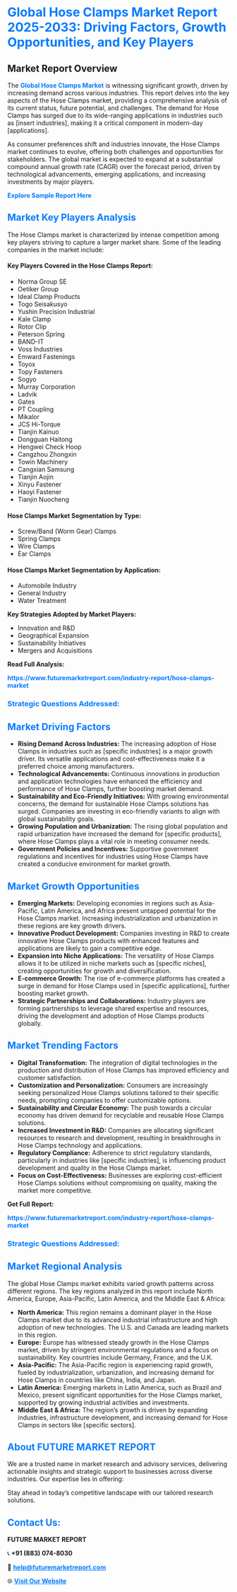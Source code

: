 <h1 style="color: #007BFF;">Global Hose Clamps Market Report 2025-2033: Driving Factors, Growth Opportunities, and Key Players</h1>

<section id="overview">
<h2>Market Report Overview</h2>
<p>The <a href="https://www.futuremarketreport.com/industry-report/hose-clamps-market" style="color: #007BFF; text-decoration: none;"><strong>Global Hose Clamps Market</strong></a> is witnessing significant growth, driven by increasing demand across various industries. This report delves into the key aspects of the Hose Clamps market, providing a comprehensive analysis of its current status, future potential, and challenges. The demand for Hose Clamps has surged due to its wide-ranging applications in industries such as [insert industries], making it a critical component in modern-day [applications].</p>
<p>As consumer preferences shift and industries innovate, the Hose Clamps market continues to evolve, offering both challenges and opportunities for stakeholders. The global market is expected to expand at a substantial compound annual growth rate (CAGR) over the forecast period, driven by technological advancements, emerging applications, and increasing investments by major players.</p>
</section>

<section id="overview">
<p><a href="https://www.futuremarketreport.com/request-sample/reportId=107307" style="color: #007BFF; text-decoration: none;"><strong>Explore Sample Report Here</strong></a></p>
</section>

<section id="key-players">
<h2 style="color: #007BFF;">Market Key Players Analysis</h2>
<p>The Hose Clamps market is characterized by intense competition among key players striving to capture a larger market share. Some of the leading companies in the market include:</p>
<h4>Key Players Covered in the Hose Clamps Report:</h4>
<ul><li>Norma Group SE</li><li>Oetiker Group</li><li>Ideal Clamp Products</li><li>Togo Seisakusyo</li><li>Yushin Precision Industrial</li><li>Kale Clamp</li><li>Rotor Clip</li><li>Peterson Spring</li><li>BAND-IT</li><li>Voss Industries</li><li>Emward Fastenings</li><li>Toyox</li><li>Topy Fasteners</li><li>Sogyo</li><li>Murray Corporation</li><li>Ladvik</li><li>Gates</li><li>PT Coupling</li><li>Mikalor</li><li>JCS Hi-Torque</li><li>Tianjin Kainuo</li><li>Dongguan Haitong</li><li>Hengwei Check Hoop</li><li>Cangzhou Zhongxin</li><li>Towin Machinery</li><li>Cangxian Samsung</li><li>Tianjin Aojin</li><li>Xinyu Fastener</li><li>Haoyi Fastener</li><li>Tianjin Nuocheng</li></ul>
<h4>Hose Clamps Market Segmentation by Type:</h4>
<ul><li>Screw/Band (Worm Gear) Clamps</li><li>Spring Clamps</li><li>Wire Clamps</li><li>Ear Clamps</li></ul>

<h4>Hose Clamps Market Segmentation by Application:</h4>
<ul><li>Automobile Industry</li><li>General Industry</li><li>Water Treatment</li></ul>
<p><strong>Key Strategies Adopted by Market Players:</strong></p>
<ul>
<li>Innovation and R&D</li>
<li>Geographical Expansion</li>
<li>Sustainability Initiatives</li>
<li>Mergers and Acquisitions</li>
</ul>
</section>

<section>
<p><strong>Read Full Analysis: </strong></p><a href="https://www.futuremarketreport.com/industry-report/hose-clamps-market" style="color: #007BFF; text-decoration: none;"><strong>https://www.futuremarketreport.com/industry-report/hose-clamps-market</strong></a>
<h3 style="color: #007BFF;">Strategic Questions Addressed:</h3>
</section>

<section id="driving-factors">
<h2 style="color: #007BFF;">Market Driving Factors</h2>
<ul>
<li><strong>Rising Demand Across Industries:</strong> The increasing adoption of Hose Clamps in industries such as [specific industries] is a major growth driver. Its versatile applications and cost-effectiveness make it a preferred choice among manufacturers.</li>
<li><strong>Technological Advancements:</strong> Continuous innovations in production and application technologies have enhanced the efficiency and performance of Hose Clamps, further boosting market demand.</li>
<li><strong>Sustainability and Eco-Friendly Initiatives:</strong> With growing environmental concerns, the demand for sustainable Hose Clamps solutions has surged. Companies are investing in eco-friendly variants to align with global sustainability goals.</li>
<li><strong>Growing Population and Urbanization:</strong> The rising global population and rapid urbanization have increased the demand for [specific products], where Hose Clamps plays a vital role in meeting consumer needs.</li>
<li><strong>Government Policies and Incentives:</strong> Supportive government regulations and incentives for industries using Hose Clamps have created a conducive environment for market growth.</li>
</ul>
</section>

<section id="growth-opportunities">
<h2 style="color: #007BFF;">Market Growth Opportunities</h2>
<ul>
<li><strong>Emerging Markets:</strong> Developing economies in regions such as Asia-Pacific, Latin America, and Africa present untapped potential for the Hose Clamps market. Increasing industrialization and urbanization in these regions are key growth drivers.</li>
<li><strong>Innovative Product Development:</strong> Companies investing in R&D to create innovative Hose Clamps products with enhanced features and applications are likely to gain a competitive edge.</li>
<li><strong>Expansion into Niche Applications:</strong> The versatility of Hose Clamps allows it to be utilized in niche markets such as [specific niches], creating opportunities for growth and diversification.</li>
<li><strong>E-commerce Growth:</strong> The rise of e-commerce platforms has created a surge in demand for Hose Clamps used in [specific applications], further boosting market growth.</li>
<li><strong>Strategic Partnerships and Collaborations:</strong> Industry players are forming partnerships to leverage shared expertise and resources, driving the development and adoption of Hose Clamps products globally.</li>
</ul>
</section>

<section id="trending-factors">
<h2 style="color: #007BFF;">Market Trending Factors</h2>
<ul>
<li><strong>Digital Transformation:</strong> The integration of digital technologies in the production and distribution of Hose Clamps has improved efficiency and customer satisfaction.</li>
<li><strong>Customization and Personalization:</strong> Consumers are increasingly seeking personalized Hose Clamps solutions tailored to their specific needs, prompting companies to offer customizable options.</li>
<li><strong>Sustainability and Circular Economy:</strong> The push towards a circular economy has driven demand for recyclable and reusable Hose Clamps solutions.</li>
<li><strong>Increased Investment in R&D:</strong> Companies are allocating significant resources to research and development, resulting in breakthroughs in Hose Clamps technology and applications.</li>
<li><strong>Regulatory Compliance:</strong> Adherence to strict regulatory standards, particularly in industries like [specific industries], is influencing product development and quality in the Hose Clamps market.</li>
<li><strong>Focus on Cost-Effectiveness:</strong> Businesses are exploring cost-efficient Hose Clamps solutions without compromising on quality, making the market more competitive.</li>
</ul>
</section>

<section>
<p><strong>Get Full Report: </strong></p><a href="https://www.futuremarketreport.com/industry-report/hose-clamps-market" style="color: #007BFF; text-decoration: none;"><strong>https://www.futuremarketreport.com/industry-report/hose-clamps-market</strong></a>
<h3 style="color: #007BFF;">Strategic Questions Addressed:</h3>
</section>


<section id="regional-analysis">
<h2 style="color: #007BFF;">Market Regional Analysis</h2>
<p>The global Hose Clamps market exhibits varied growth patterns across different regions. The key regions analyzed in this report include North America, Europe, Asia-Pacific, Latin America, and the Middle East & Africa:</p>
<ul>
<li><strong>North America:</strong> This region remains a dominant player in the Hose Clamps market due to its advanced industrial infrastructure and high adoption of new technologies. The U.S. and Canada are leading markets in this region.</li>
<li><strong>Europe:</strong> Europe has witnessed steady growth in the Hose Clamps market, driven by stringent environmental regulations and a focus on sustainability. Key countries include Germany, France, and the U.K.</li>
<li><strong>Asia-Pacific:</strong> The Asia-Pacific region is experiencing rapid growth, fueled by industrialization, urbanization, and increasing demand for Hose Clamps in countries like China, India, and Japan.</li>
<li><strong>Latin America:</strong> Emerging markets in Latin America, such as Brazil and Mexico, present significant opportunities for the Hose Clamps market, supported by growing industrial activities and investments.</li>
<li><strong>Middle East & Africa:</strong> The region’s growth is driven by expanding industries, infrastructure development, and increasing demand for Hose Clamps in sectors like [specific sectors].</li>
</ul>
</section>

<footer>
<h2 style="color: #007BFF;">About FUTURE MARKET REPORT</h2>
<p>We are a trusted name in market research and advisory services, delivering actionable insights and strategic support to businesses across diverse industries. Our expertise lies in offering:</p>

<p>Stay ahead in today’s competitive landscape with our tailored research solutions.</p>

<h2 style="color: #007BFF;">Contact Us:</h2>
<p><strong>FUTURE MARKET REPORT</strong></p>
<p>📞 <strong>+91 (883) 074-8030</strong></p>
<p>📧 <strong><a href="mailto:help@futuremarketreport.com" style="color: #007BFF;">help@futuremarketreport.com</a></strong></p>
<p>🌐 <strong><a href="https://www.futuremarketreport.com/" style="color: #007BFF;">Visit Our Website</a></strong></p>
</footer>